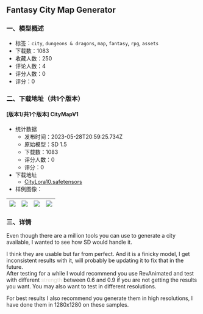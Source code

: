 ## Fantasy City Map Generator
### 一、模型概述

- 标签：`city`, `dungeons & dragons`, `map`, `fantasy`, `rpg`, `assets`
- 下载数：1083
- 收藏人数：250
- 评论人数：4
- 评分人数：0
- 评分：0

### 二、下载地址（共1个版本）

#### [版本1/共1个版本] CityMapV1

- 统计数据
  - 发布时间：2023-05-28T20:59:25.734Z
  - 原始模型：SD 1.5
  - 下载数：1083
  - 评分人数：0
  - 评分：0
- 下载地址
  - [CityLora10.safetensors](https://civitai.com/api/download/models/84049)
- 样例图像：

| <img src="https://image.civitai.com/xG1nkqKTMzGDvpLrqFT7WA/dc52a188-5f19-4605-8265-6cde9fa2fc74/width=450/952086.jpeg" /> | <img src="https://image.civitai.com/xG1nkqKTMzGDvpLrqFT7WA/f4d621e7-b389-415a-89fb-274bfb0ccc8d/width=450/948520.jpeg" /> | <img src="https://image.civitai.com/xG1nkqKTMzGDvpLrqFT7WA/59fa931f-9749-4d87-9ec1-c4a67ce0462d/width=450/948548.jpeg" /> | <img src="https://image.civitai.com/xG1nkqKTMzGDvpLrqFT7WA/ca233353-b96f-4d16-b8bb-e6b0eae1051e/width=450/948515.jpeg" /> |
| ---- | ---- | ---- | ---- |


### 三、详情
<p>Even though there are a million tools you can use to generate a city available, I wanted to see how SD would handle it.</p><p>I think they are usable but far from perfect. And it is a finicky model, I get inconsistent results with it, will probably be updating it to fix that in the future.<br />After testing for a while I would recommend you use RevAnimated and test with different <span style="color:rgb(221, 216, 208)">strength</span> between 0.6 and 0.9 if you are not getting the results you want. You may also want to test in different resolutions.</p><p>For best results I also recommend you generate them in high resolutions, I have done them in 1280x1280 on these samples.</p>